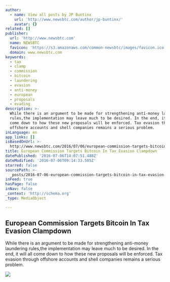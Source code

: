 ```yaml
---
author:
  - name: View all posts by JP Buntinx
    url: 'http://www.newsbtc.com/author/jp-buntinx/'
    avatar: {}
related: []
publisher:
  url: 'http://www.newsbtc.com'
  name: NEWSBTC
  favicon: 'https://s3.amazonaws.com/common-newsbtc/images/favicon.ico'
  domain: www.newsbtc.com
keywords:
  - tax
  - clamp
  - commission
  - bitcoin
  - laundering
  - evasion
  - anti-money
  - european
  - proposals
  - evading
description: >-
  While there is an argument to be made for strengthening anti-money laundering
  rules,the implementation may leave much to be desired. In the end, it will all
  come down to how these new proposals will be enforced. Tax evasion through
  offshore accounts and shell companies remains a serious problem.
inLanguage: en
app_links: []
isBasedOnUrl: >-
  http://www.newsbtc.com/2016/07/06/european-commission-targets-bitcoin-tax-evasion-clampdown/
title: European Commission Targets Bitcoin In Tax Evasion Clampdown
datePublished: '2016-07-06T14:07:51.488Z'
dateModified: '2016-07-06T09:14:33.505Z'
starred: false
sourcePath: >-
  _posts/2016-07-06-european-commission-targets-bitcoin-in-tax-evasion-clampdown.md
inFeed: true
hasPage: false
inNav: false
_context: 'http://schema.org'
_type: MediaObject

---
```

<article style=""><h1>European Commission Targets Bitcoin In Tax Evasion Clampdown</h1><p>While there is an argument to be made for strengthening anti-money laundering rules,the implementation may leave much to be desired. In the end, it will all come down to how these new proposals will be enforced. Tax evasion through offshore accounts and shell companies remains a serious problem.</p><img src="http://s3.amazonaws.com/main-newsbtc-images/2016/07/06092728/shutterstock_438622873.jpg" /></article>